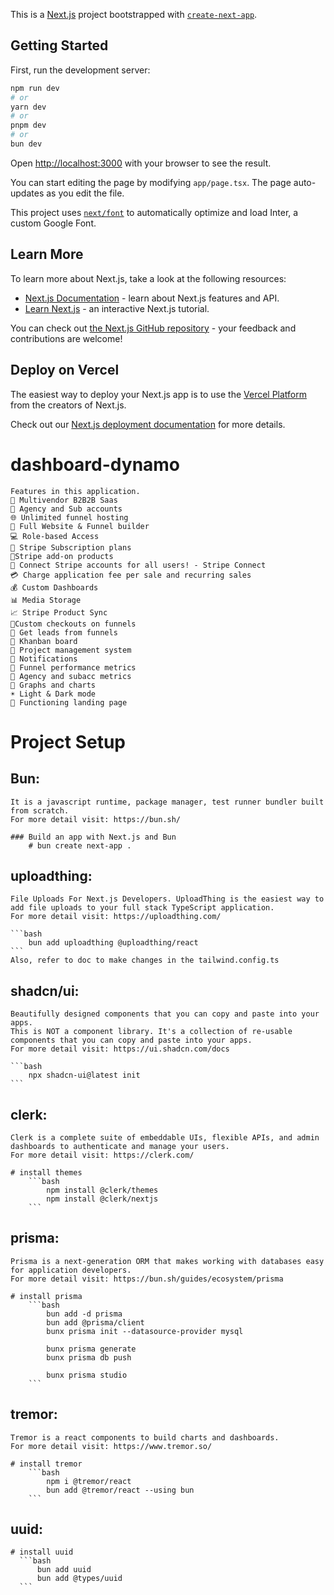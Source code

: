 This is a [Next.js](https://nextjs.org/) project bootstrapped with [`create-next-app`](https://github.com/vercel/next.js/tree/canary/packages/create-next-app).

## Getting Started

First, run the development server:

```bash
npm run dev
# or
yarn dev
# or
pnpm dev
# or
bun dev
```

Open [http://localhost:3000](http://localhost:3000) with your browser to see the result.

You can start editing the page by modifying `app/page.tsx`. The page auto-updates as you edit the file.

This project uses [`next/font`](https://nextjs.org/docs/basic-features/font-optimization) to automatically optimize and load Inter, a custom Google Font.

## Learn More

To learn more about Next.js, take a look at the following resources:

- [Next.js Documentation](https://nextjs.org/docs) - learn about Next.js features and API.
- [Learn Next.js](https://nextjs.org/learn) - an interactive Next.js tutorial.

You can check out [the Next.js GitHub repository](https://github.com/vercel/next.js/) - your feedback and contributions are welcome!

## Deploy on Vercel

The easiest way to deploy your Next.js app is to use the [Vercel Platform](https://vercel.com/new?utm_medium=default-template&filter=next.js&utm_source=create-next-app&utm_campaign=create-next-app-readme) from the creators of Next.js.

Check out our [Next.js deployment documentation](https://nextjs.org/docs/deployment) for more details.


# dashboard-dynamo
    Features in this application.
    🤯 Multivendor B2B2B Saas
    🏢 Agency and Sub accounts
    🌐 Unlimited funnel hosting
    🚀 Full Website & Funnel builder
    💻 Role-based Access
    🔄 Stripe Subscription plans
    🛒Stripe add-on products
    🔐 Connect Stripe accounts for all users! - Stripe Connect
    💳 Charge application fee per sale and recurring sales
    💰 Custom Dashboards
    📊 Media Storage
    📈 Stripe Product Sync
    📌Custom checkouts on funnels
    📢 Get leads from funnels
    🎨 Khanban board
    📂 Project management system
    🔗 Notifications
    📆 Funnel performance metrics
    🧾 Agency and subacc metrics
    🌙 Graphs and charts
    ☀️ Light & Dark mode
    📄 Functioning landing page

# Project Setup
  ## Bun: 
    It is a javascript runtime, package manager, test runner bundler built from scratch. 
    For more detail visit: https://bun.sh/

    ### Build an app with Next.js and Bun
        # bun create next-app .
    
  ## uploadthing: 
    File Uploads For Next.js Developers. UploadThing is the easiest way to add file uploads to your full stack TypeScript application. 
    For more detail visit: https://uploadthing.com/

    ```bash
        bun add uploadthing @uploadthing/react
    ```
    Also, refer to doc to make changes in the tailwind.config.ts

  ## shadcn/ui: 
    Beautifully designed components that you can copy and paste into your apps.
    This is NOT a component library. It's a collection of re-usable components that you can copy and paste into your apps.
    For more detail visit: https://ui.shadcn.com/docs

    ```bash
        npx shadcn-ui@latest init
    ```
  ## clerk: 
    Clerk is a complete suite of embeddable UIs, flexible APIs, and admin dashboards to authenticate and manage your users.
    For more detail visit: https://clerk.com/

    # install themes
        ```bash
            npm install @clerk/themes
            npm install @clerk/nextjs
        ```
  ## prisma: 
    Prisma is a next-generation ORM that makes working with databases easy for application developers.
    For more detail visit: https://bun.sh/guides/ecosystem/prisma

    # install prisma
        ```bash
            bun add -d prisma
            bun add @prisma/client
            bunx prisma init --datasource-provider mysql

            bunx prisma generate
            bunx prisma db push

            bunx prisma studio
        ```
  ## tremor: 
    Tremor is a react components to build charts and dashboards.
    For more detail visit: https://www.tremor.so/

    # install tremor
        ```bash
            npm i @tremor/react
            bun add @tremor/react --using bun
        ```
  ## uuid:
    # install uuid
      ```bash
          bun add uuid
          bun add @types/uuid
      ```
    